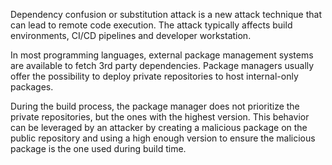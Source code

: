 Dependency confusion or substitution attack is a new attack technique that can lead to remote code execution. The
attack typically affects build environments, CI/CD pipelines and developer workstation.

In most programming languages, external package management systems are available to fetch 3rd party dependencies.
Package managers usually offer the possibility to deploy private repositories to host internal-only packages.

During the build process, the package manager does not prioritize the private repositories, but the ones with the
highest
version. This behavior can be leveraged by an attacker by creating a malicious package on the public repository and
using
a high enough version to ensure the malicious package is the one used during build time.
